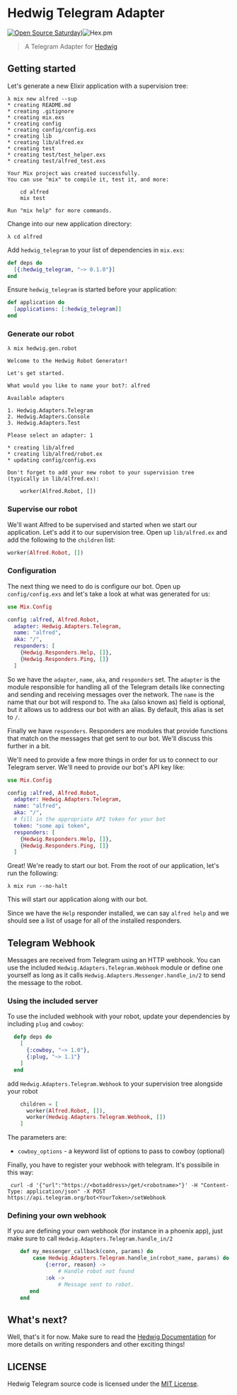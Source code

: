 # Hedwig Telegram Adapter

[![Open Source Saturday](https://img.shields.io/badge/%E2%9D%A4%EF%B8%8F-open%20source%20saturday-F64060.svg)](https://www.meetup.com/it-IT/Open-Source-Saturday-Milano/))![Hex.pm](https://img.shields.io/hexpm/v/hedwig_telegram)


> A Telegram Adapter for [Hedwig](https://github.com/hedwig-im/hedwig)

## Getting started

Let's generate a new Elixir application with a supervision tree:

```
λ mix new alfred --sup
* creating README.md
* creating .gitignore
* creating mix.exs
* creating config
* creating config/config.exs
* creating lib
* creating lib/alfred.ex
* creating test
* creating test/test_helper.exs
* creating test/alfred_test.exs

Your Mix project was created successfully.
You can use "mix" to compile it, test it, and more:

    cd alfred
    mix test

Run "mix help" for more commands.
```

Change into our new application directory:

```
λ cd alfred
```

Add `hedwig_telegram` to your list of dependencies in `mix.exs`:

```elixir
def deps do
  [{:hedwig_telegram, "~> 0.1.0"}]
end
```

Ensure `hedwig_telegram` is started before your application:

```elixir
def application do
  [applications: [:hedwig_telegram]]
end
```

### Generate our robot

```
λ mix hedwig.gen.robot

Welcome to the Hedwig Robot Generator!

Let's get started.

What would you like to name your bot?: alfred

Available adapters

1. Hedwig.Adapters.Telegram
2. Hedwig.Adapters.Console
3. Hedwig.Adapters.Test

Please select an adapter: 1

* creating lib/alfred
* creating lib/alfred/robot.ex
* updating config/config.exs

Don't forget to add your new robot to your supervision tree
(typically in lib/alfred.ex):

    worker(Alfred.Robot, [])
```

### Supervise our robot

We'll want Alfred to be supervised and started when we start our application.
Let's add it to our supervision tree. Open up `lib/alfred.ex` and add the
following to the `children` list:

```elixir
worker(Alfred.Robot, [])
```

### Configuration

The next thing we need to do is configure our bot. Open up
`config/config.exs` and let's take a look at what was generated for us:

```elixir
use Mix.Config

config :alfred, Alfred.Robot,
  adapter: Hedwig.Adapters.Telegram,
  name: "alfred",
  aka: "/",
  responders: [
    {Hedwig.Responders.Help, []},
    {Hedwig.Responders.Ping, []}
  ]
```

So we have the `adapter`, `name`, `aka`, and `responders` set. The `adapter` is
the module responsible for handling all of the Telegram details like connecting and
sending and receiving messages over the network. The `name` is the name that our
bot will respond to. The `aka` (also known as) field is optional, but it allows
us to address our bot with an alias. By default, this alias is set to `/`.

Finally we have `responders`. Responders are modules that provide functions that
match on the messages that get sent to our bot. We'll discuss this further in
a bit.

We'll need to provide a few more things in order for us to connect to our Telegram
server. We'll need to provide our bot's API key like:

```elixir
use Mix.Config

config :alfred, Alfred.Robot,
  adapter: Hedwig.Adapters.Telegram,
  name: "alfred",
  aka: "/",
  # fill in the appropriate API token for your bot
  token: "some api token",
  responders: [
    {Hedwig.Responders.Help, []},
    {Hedwig.Responders.Ping, []}
  ]
```

Great! We're ready to start our bot. From the root of our application, let's run
the following:

```
λ mix run --no-halt
```

This will start our application along with our bot.

Since we have the `Help` responder installed, we can say `alfred help` and we
should see a list of usage for all of the installed responders.


## Telegram Webhook
Messages are received from Telegram using an HTTP webhook. You can use the included `Hedwig.Adapters.Telegram.Webhook` module or define one yourself
as long as it calls `Hedwig.Adapters.Messenger.handle_in/2` to send the message to the robot.

### Using the included server

To use the included webhook with your robot, update your dependencies by including `plug` and `cowboy`:

```elixir
  defp deps do
    [
      {:cowboy, "~> 1.0"},
      {:plug, "~> 1.1"}
    ]
  end
```

add `Hedwig.Adapters.Telegram.Webhook` to your supervision tree alongside your robot

```elixir
    children = [
      worker(Alfred.Robot, []),
      worker(Hedwig.Adapters.Telegram.Webhook, [])
    ]
```

The parameters are:
* `cowboy_options` - a keyword list of options to pass to cowboy (optional)

Finally, you have to register your webhook with telegram. It's possibile in this way:

```shell script
 curl -d '{"url":"https://<botaddress>/get/<robotname>"}' -H "Content-Type: application/json" -X POST https://api.telegram.org/bot<YourToken>/setWebhook
```

### Defining your own webhook

If you are defining your own webhook (for instance in a phoenix app), just make sure to call `Hedwig.Adapters.Telegram.handle_in/2`

```elixir
    def my_messenger_callback(conn, params) do
        case Hedwig.Adapters.Telegram.handle_in(robot_name, params) do
            {:error, reason} ->
                # Handle robot not found
            :ok ->
                # Message sent to robot.
       end
    end
```

## What's next?

Well, that's it for now. Make sure to read the [Hedwig Documentation](http://hexdocs.pm/hedwig) for more
details on writing responders and other exciting things!

## LICENSE

Hedwig Telegram source code is licensed under the [MIT License](https://github.com/fusillicode/hedwig_telegram/blob/master/LICENSE.md).



